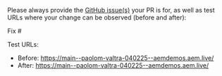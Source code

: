 Please always provide the [GitHub issue(s)](../issues) your PR is for, as well as test URLs where your change can be observed (before and after):

Fix #<gh-issue-id>

Test URLs:
- Before: https://main--paolom-valtra-040225--aemdemos.aem.live/
- After: https://main--paolom-valtra-040225--aemdemos.aem.live/
